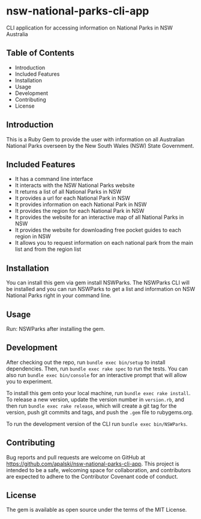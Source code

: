 # nsw-national-parks-cli-app

CLI application for accessing information on National Parks in NSW Australia				
## Table of Contents
* Introduction
* Included Features
* Installation
* Usage
* Development
* Contributing
* License
## Introduction

This is a Ruby Gem to provide the user with information on all 
Australian National Parks overseen by the New South Wales (NSW) 
State Government. 

## Included Features

* It has a command line interface
* It interacts with the NSW National Parks website
* It returns a list of all National Parks in NSW
* It provides a url for each National Park in NSW
* It provides information on each National Park in NSW
* It provides the region for each National Park in NSW
* It provides the website for an interactive map of all National Parks in NSW
* It provides the website for downloading free pocket guides to each region in NSW
* It allows you to request information on each national park from the main list 
  and from the region list



## Installation

You can install this gem via gem install NSWParks. The NSWParks CLI will be installed and you can run NSWParks to get a list and information on NSW National Parks right in your command line.

## Usage

Run: NSWParks after installing the gem.

## Development

After checking out the repo, run `bundle exec bin/setup` to install dependencies. Then, run `bundle exec rake spec` to run the tests. You can also run `bundle exec bin/console` for an interactive prompt that will allow you to experiment.

To install this gem onto your local machine, run `bundle exec rake install`. To release a new version, update the version number in `version.rb`, and then run `bundle exec rake release`, which will create a git tag for the version, push git commits and tags, and push the `.gem` file to rubygems.org.

To run the development version of the CLI run `bundle exec bin/NSWParks`.

## Contributing

Bug reports and pull requests are welcome on GitHub at https://github.com/apalski/nsw-national-parks-cli-app. This project is intended to be a safe, welcoming space for collaboration, and contributors are expected to adhere to the Contributor Covenant code of conduct.

## License

The gem is available as open source under the terms of the MIT License.







